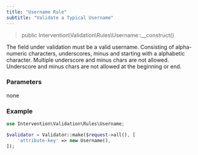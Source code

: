 ```yaml
---
title: "Username Rule"
subtitle: "Validate a Typical Username"
---
```


> public Intervention\Validation\Rules\Username::__construct()

The field under validation must be a valid username. Consisting of alpha-numeric characters, underscores, minus and starting with a alphabetic character. Multiple underscore and minus chars are not allowed. Underscore and minus chars are not allowed at the beginning or end.

### Parameters

none

### Example

```php
use Intervention\Validation\Rules\Username;

$validator = Validator::make($request->all(), [
    'attribute-key' => new Username(),
]);
```
